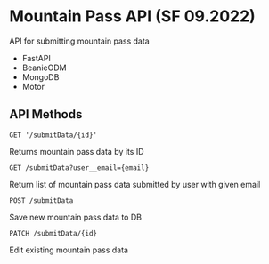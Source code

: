 # Mountain Pass API (SF 09.2022)

API for submitting mountain pass data

* FastAPI
* BeanieODM
* MongoDB
* Motor

## API Methods

`GET '/submitData/{id}'`

Returns mountain pass data by its ID

`GET /submitData?user__email={email}`

Return list of mountain pass data submitted by user with given email

`POST /submitData`

Save new mountain pass data to DB

`PATCH /submitData/{id}` 

Edit existing mountain pass data